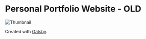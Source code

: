 # Personal Portfolio Website - OLD


![Thumbnail](thumbnail.png)

Created with [Gatsby](https://www.gatsbyjs.org/).
